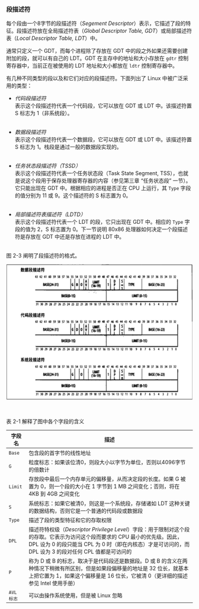 ### 段描述符

每个段由一个8字节的段描述符（*Segement Descriptor*）表示，它描述了段的特征。段描述符放在全局描述符表（*Global Descriptor Table, GDT*）或局部描述符表（*Local Descriptor Table, LDT*）中。

通常只定义一个 GDT，而每个进程除了存放在 GDT 中的段之外如果还需要创建附加的段，就可以有自己的 LDT。GDT 在主存中的地址和大小存放在 `gdtr` 控制寄存器中，当前正在被使用的 LDT 地址和大小都放在 `ldtr` 控制寄存器中。

有几种不同类型的段以及和它们对应的段描述符。下面列出了 Linux 中被广泛采用的类型：

* *代码段描述符*  
表示这个段描述符代表一个代码段，它可以放在 GDT 或 LDT 中。该描述符置 S 标志为 1（非系统段）。  
&emsp;

* *数据段描述符*  
表示这个段描述符代表一个数据段，它可以放在 GDT 或 LDT 中。该描述符置 S 标志为 1。栈段是通过一般的数据段实现的。  
&emsp;

* *任务状态段描述符（TSSD）*  
表示这个段描述符代表一个任务状态段（Task State Segment, TSS），也就是说这个段用于保存处理器寄存器的内容（参见第三章 “任务状态段” 一节）。它只能出现在 GDT 中。根据相应的进程是否正在 CPU 上运行，其 `Type` 字段的值分别为 11 或 9。这个描述符的 S 标志置为 0。  
&emsp;

* *局部描述符表描述符（LDTD）*  
表示这个段描述符代表一个 LDT 的段，它只出现在 GDT 中。相应的 `Type` 字段的值为 2，S 标志置为 0。下一节说明 80x86 处理器如何决定一个段描述符是存放在 GDT 中还是存放在进程的 LDT 中。  
&emsp;

图 2-3 阐明了段描述符的格式。

![图 2-3：段描述符格式](../static/2_3_1.jpg)

&emsp;

表 2-1 解释了图中各个字段的含义

字段名 | 描述
--- | ---
`Base` | 包含段的首字节的线性地址
`G` | 粒度标志：如果该位清0，则段大小以字节为单位，否则以4096字节的倍数计
`Limit` | 存放段中最后一个内存单元的偏移量，从而决定段的长度。如果 G 被置为 0，则一个段的大小在 1 字节到 1 MB 之间变化；否则，将在 4KB 到 4GB 之间变化
`S` | 系统标志：如果它被清0，则这是一个系统段，存储诸如 LDT 这种关键的数据结构，否则它是一个普通的代码段或数据段
`Type` | 描述了段的类型特征和它的存取权限
`DPL` | 描述符特权级（*Descriptor Privilege Level*）字段：用于限制对这个段的存取。它表示为访问这个段而要求的 CPU 最小的优先级。因此，DPL 设为 0 的段只能当 CPL 为 0 时（即在内核态）才是可访问的，而 DPL 设为 3 的段对任何 CPL 值都是可访问的
`P` | 称为 D 或 B 的标志，取决于是代码段还是数据段。D 或 B 的含义在两种情况下稍微有所区别，但是如果段偏移量的地址是 32 位长，就基本上把它置为 1，如果这个偏移量是 16 位长，它被清 0（更详细的描述参见 Intel 使用手册）
`AVL 标志` | 可以由操作系统使用，但是被 Linux 忽略

